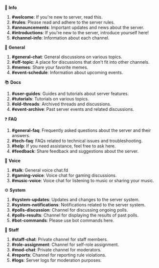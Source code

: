 🎉 **Info**
  1. **#welcome**: If you're new to server, read this.
  1. **#rules**: Please read and adhere to the server rules.
  1. **#announcements**: Important updates and news about the server.
  1. **#introductions**: If you're new to the server, introduce yourself here!
  1. **#channel-info**: Information about each channel.

💬 **General**
  1. **#general-chat**: General discussions on various topics.
  1. **#off-topic**: A place for discussions that don't fit into other channels.
  1. **#memes**: Share your favorite memes.
  1. **#event-schedule**: Information about upcoming events.

📚 **Docs**
  1. **#user-guides**: Guides and tutorials about server features.
  1. **#tutorials**: Tutorials on various topics.
  1. **#old-threads**: Archived threads and discussions.
  1. **#event-archive**: Past server events and related discussions.

❓ **FAQ**
  1. **#general-faq**: Frequently asked questions about the server and their answers.
  1. **#tech-faq**: FAQs related to technical issues and troubleshooting.
  1. **#help**: If you need assistance, feel free to ask here.
  1. **#feedback**: Share feedback and suggestions about the server.

🎤 **Voice**
  1. **#talk**: General voice chat.fd
  1. **#gaming-voice**: Voice chat for gaming discussions.
  1. **#music-voice**: Voice chat for listening to music or sharing your music.

⚙️ **System**
  1. **#system-updates**: Updates and changes to the server system.
  1. **#system-notifications**: Notifications related to the server system.
  1. **#polls-discussion**: Channel for discussing ongoing polls.
  1. **#polls-results**: Channel for displaying the results of past polls.
  1. **#bot-commands**: Please use bot commands here.

👥 **Staff**
  1. **#staff-chat**: Private channel for staff members.
  1. **#role-assignment**: Channel for self-role assignment.
  1. **#mod-chat**: Private channel for moderators.
  1. **#reports**: Channel for reporting rule violations.
  1. **#logs**: Server logs for moderation purposes.
